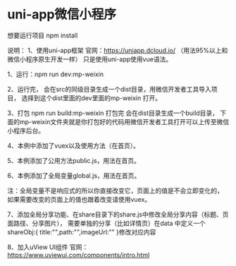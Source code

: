 # uni-app微信小程序


想要运行项目
npm install

说明：
1、使用uni-app框架 官网：https://uniapp.dcloud.io/ （用法95%以上和微信小程序原生开发一样）
只是使用uni-app使用vue语法。

1、运行：npm run dev:mp-weixin

2、运行完， 会在src的同级目录生成一个dist目录，用微信开发者工具导入项目，
选择到这个dist里面的dev里面的mp-weixin 打开。

3、打包  npm run build:mp-weixin 打包完 会在dist目录生成一个build目录，
下面的mp-weixin文件夹就是你打包好的代码用微信开发者工具打开可以上传至微信小程序后台。

4、本例中添加了vuex以及使用方法（在首页）。

5、本例添加了公用方法public.js，用法在首页。

6、本例添加了全局变量global.js，用法在首页。

注：全局变量不是响应式的所以你直接改变它，页面上的值是不会立即变化的，
如果需要改变的页面上的值也跟着改变请使用vuex。

7、添加全局分享功能、在share目录下的share.js中修改全局分享内容（标题、页面路径、分享图片），
需要单独的分享（比如详情页）在data 中定义一个shareObj:{ title:"",path:"",imageUrl:"" }修改对应内容

8、加入uView UI组件 官网：https://www.uviewui.com/components/intro.html
